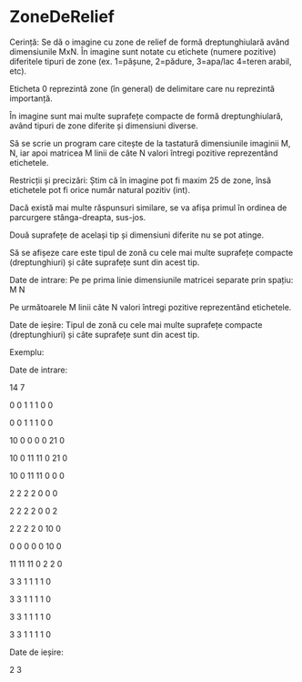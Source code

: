 # ZoneDeRelief
Cerință:
Se dă o imagine cu zone de relief de formă dreptunghiulară având dimensiunile MxN. În imagine sunt notate cu etichete (numere pozitive) diferitele tipuri de zone (ex. 1=pășune, 2=pădure, 3=apa/lac 4=teren arabil, etc).

Eticheta 0 reprezintă zone (în general) de delimitare care nu reprezintă importanță.

În imagine sunt mai multe suprafețe compacte de formă dreptunghiulară, având tipuri de zone diferite și dimensiuni diverse.

Să se scrie un program care citește de la tastatură dimensiunile imaginii M, N, iar apoi matricea M linii de câte N valori întregi pozitive reprezentând etichetele.

Restricții și precizări:
Știm că în imagine pot fi maxim 25 de zone, însă etichetele pot fi orice număr natural pozitiv (int).

Dacă există mai multe răspunsuri similare, se va afișa primul în ordinea de parcurgere stânga-dreapta, sus-jos.

Două suprafețe de același tip și dimensiuni diferite nu se pot atinge.

Să se afișeze care este tipul de zonă cu cele mai multe suprafețe compacte (dreptunghiuri) și câte suprafețe sunt din acest tip.

Date de intrare:
Pe pe prima linie dimensiunile matricei separate prin spațiu: M N

Pe următoarele M linii câte N valori întregi pozitive reprezentând etichetele.

Date de ieșire:
Tipul de zonă cu cele mai multe suprafețe compacte (dreptunghiuri) și câte suprafețe sunt din acest tip.

Exemplu:

Date de intrare:

14 7

0 0 1 1 1 0 0

0 0 1 1 1 0 0

10 0 0 0 0 21 0

10 0 11 11 0 21 0

10 0 11 11 0 0 0

2 2 2 2 0 0 0

2 2 2 2 0 0 2

2 2 2 2 0 10 0

0 0 0 0 0 10 0

11 11 11 0 2 2 0

3 3 1 1 1 1 0

3 3 1 1 1 1 0

3 3 1 1 1 1 0

3 3 1 1 1 1 0

Date de ieșire:

2 3
